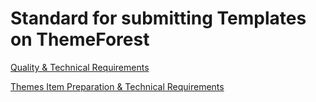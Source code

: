 # Standard for submitting Templates on ThemeForest

[Quality & Technical Requirements](https://help.author.envato.com/hc/en-us/categories/360000038846-Quality-Technical-Requirements)

[Themes Item Preparation & Technical Requirements](https://help.author.envato.com/hc/en-us/articles/360000470826-Themes-Item-Preparation-Technical-Requirements)
